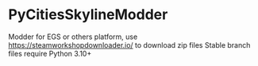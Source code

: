 # PyCitiesSkylineModder
Modder for EGS or others platform, use https://steamworkshopdownloader.io/ to download zip files
Stable branch files require Python 3.10+
